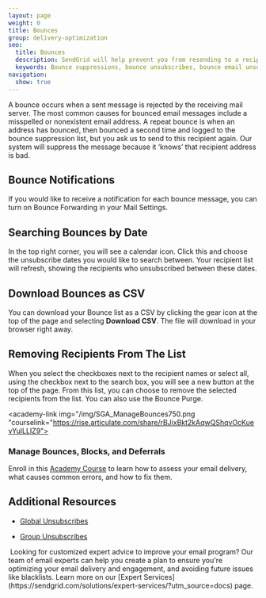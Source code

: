 ```yaml
---
layout: page
weight: 0
title: Bounces
group: delivery-optimization
seo:
  title: Bounces
  description: SendGrid will help prevent you from resending to a recipient whose email server rejects the messages.
  keywords: Bounce suppressions, bounce unsubscribes, bounce email unsubscribe, bounce email suppression
navigation:
  show: true
---
```


A bounce occurs when a sent message is rejected by the receiving mail server. The most common causes for bounced email messages include a misspelled or nonexistent email address. A repeat bounce is when an address has bounced, then bounced a second time and logged to the bounce suppression list, but you ask us to send to this recipient again. Our system will suppress the message because it ‘knows’ that recipient address is bad.

## 	Bounce Notifications

If you would like to receive a notification for each bounce message, you can turn on Bounce Forwarding in your Mail Settings.

## 	Searching Bounces by Date

In the top right corner, you will see a calendar icon. Click this and choose the unsubscribe dates you would like to search between. Your recipient list will refresh, showing the recipients who unsubscribed between these dates.

## 	Download Bounces as CSV

You can download your Bounce list as a CSV by clicking the gear icon at the top of the page and selecting **Download CSV**. The file will download in your browser right away.

## 	Removing Recipients From The List

When you select the checkboxes next to the recipient names or select all, using the checkbox next to the search box, you will see a new button at the top of the page. From this list, you can choose to remove the selected recipients from the list. You can also use the Bounce Purge.

<academy-link img="/img/SGA_ManageBounces750.png
"courselink="https://rise.articulate.com/share/rBJixBkt2kAqwQShqvOcKuevYulLLIZ9">

### Manage Bounces, Blocks, and Deferrals

Enroll in this [Academy Course](https://rise.articulate.com/share/rBJixBkt2kAqwQShqvOcKuevYulLLIZ9) to learn how to assess your email delivery, what causes common errors, and how to fix them.

</academy-link>

## 	Additional Resources

- [Global Unsubscribes]({{root_url}}/ui/sending-email/global-unsubscribes/)

- [Group Unsubscribes]({{root_url}}/ui/sending-email/group-unsubscribes/)

<call-out>
 Looking for customized expert advice to improve your email program? Our team of email experts can help you create a plan to ensure you're optimizing your email delivery and engagement, and avoiding future issues like blacklists. Learn more on our [Expert Services](https://sendgrid.com/solutions/expert-services/?utm_source=docs) page.
 </call-out>
